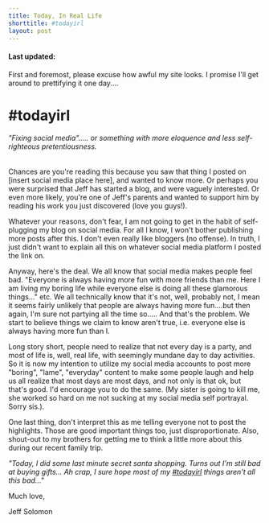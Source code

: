 ```yaml
---
title: Today, In Real Life
shorttitle: #todayirl
layout: post
---
```

<script src='/js/script.js' type="text/javascript"></script>

<h4 id='modifiedOn'>Last updated: </h4>

First and foremost, please excuse how awful my site looks. I promise I'll get around to prettifying it one day....


# #todayirl
###### "Fixing social media"..... or something with more eloquence and less self-righteous pretentiousness.  

Chances are you're reading this because you saw that thing I posted on [insert social media place here], and wanted to know more.
Or perhaps you were surprised that Jeff has started a blog, and were vaguely interested.
Or even more likely, you're one of Jeff's parents and wanted to support him by reading his work you just discovered (love you guys!). 

Whatever your reasons, don't fear, I am not going to get in the habit of self-plugging my blog on social media.
For all I know, I won't bother publishing more posts after this. I don't even really like bloggers (no offense).
In truth, I just didn't want to explain all this on whatever social media platform I posted the link on.

Anyway, here's the deal. We all know that social media makes people feel bad. "Everyone is always having more fun with more friends than me. 
Here I am living my boring life while everyone else is doing all these glamorous things..." etc.
We all technically know that it's not, well, probably not, I mean it seems fairly unlikely that people are always having more fun....but then again, I'm sure not partying all the time so..... 
And that's the problem. We start to believe things we claim to know aren't true, i.e. everyone else is always having more fun than I. 

Long story short, people need to realize that not every day is a party, and most of life is, well, real life, with seemingly mundane day to day activities.
So it is now my intention to utilize my social media accounts to post more "boring", "lame", "everyday" content to 
make some people laugh and help us all realize that most days are most days, and not only is that ok, but that's good.
I'd encourage you to do the same. (My sister is going to kill me, she worked so hard on me not sucking at my social 
media self portrayal. Sorry sis.). 

One last thing, don't interpret this as me telling everyone not to post the highlights. Those are good important things too, just disproportionate.
Also, shout-out to my brothers for getting me to think a little more about this during our recent family trip.



<i>"Today, I did some last minute secret santa shopping. Turns out I'm still bad at buying gifts...
Ah crap, I sure hope most of my <a href="https://twitter.com/search?f=tweets&q=%23todayirl&src=typd">#todayirl</a> 
things aren't all this bad..."</i>

Much love,

Jeff Solomon